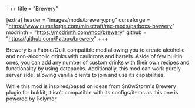 +++
title = "Brewery"

[extra]
header = "images/mods/brewery.png"
curseforge = "https://www.curseforge.com/minecraft/mc-mods/patboxs-brewery"
modrinth = "https://modrinth.com/mod/brewery"
github = "https://github.com/Patbox/brewery"
+++

Brewery is a Fabric/Quilt compatible mod allowing you to create alcoholic and non-alcoholic drinks with cauldrons and barrels. Aside of few builtin ones, you can add any number of custom drinks with their own recipes and functionality by using datapacks. Additionally, this mod can work purely server side, allowing vanilla clients to join and use its capabilities.

While this mod is inspired/based on ideas from Sn0wStorm's Brewery plugin for bukkit, it isn't compatible with its configs/items as this one is powered by Polymer